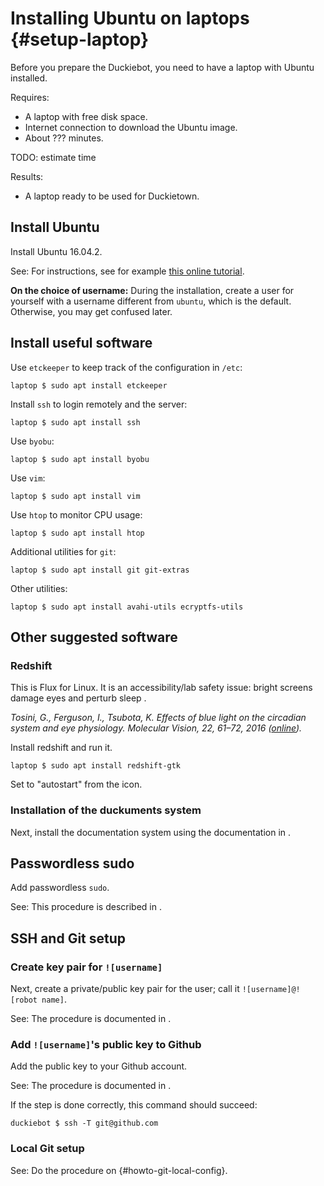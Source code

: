 # Installing Ubuntu on laptops {#setup-laptop}

Before you prepare the Duckiebot, you need to have a laptop with Ubuntu installed.

<div class='requirements' markdown='1'>

Requires:

- A laptop with free disk space.
- Internet connection to download the Ubuntu image.
- About ??? minutes.

TODO: estimate time

Results:

- A laptop ready to be used for Duckietown.

</div>

## Install Ubuntu

Install Ubuntu 16.04.2.

See: For instructions, see for example [this online tutorial][tutorial].

[tutorial]: https://tutorials.ubuntu.com/tutorial/tutorial-install-ubuntu-desktop

**On the choice of username:**  During the installation, create a user for yourself with a username different from `ubuntu`, which is the default. Otherwise, you may get confused later.


<!--

I chose the following options:

        language: English
        username: ubuntu
        password: ubuntu
        hostname: duckietop

If you choose a different username, you will need to change all the commands later. -->

## Install useful software

Use `etckeeper` to keep track of the configuration in `/etc`:

    laptop $ sudo apt install etckeeper

Install `ssh` to login remotely and the server:

    laptop $ sudo apt install ssh

Use `byobu`:

    laptop $ sudo apt install byobu

Use `vim`:

    laptop $ sudo apt install vim

Use `htop` to monitor CPU usage:

    laptop $ sudo apt install htop

Additional utilities for `git`:

    laptop $ sudo apt install git git-extras

Other utilities:

    laptop $ sudo apt install avahi-utils ecryptfs-utils


## Other suggested software

### Redshift

This is Flux for Linux. It is an accessibility/lab safety issue: bright screens damage eyes and perturb sleep [](#bib:tosini16).

<cite id='bib:tosini16'>
    Tosini, G., Ferguson, I., Tsubota, K. <em>Effects of blue light on the circadian system and eye physiology</em>. Molecular Vision, 22, 61–72, 2016 (<a href="https://www.ncbi.nlm.nih.gov/pmc/articles/PMC4734149/">online</a>).
</cite>

Install redshift and run it.

    laptop $ sudo apt install redshift-gtk

Set to "autostart" from the icon.

### Installation of the duckuments system

Next, install the documentation system using the documentation in [](#sub:installing-docs-system).


## Passwordless sudo

Add passwordless `sudo`.

See: This procedure is described in [](#howto-passwordless-sudo).

## SSH and Git setup

### Create key pair for `![username]`

Next, create a private/public key pair for the user; call it `![username]@![robot name]`.

See: The procedure is documented in [](#howto-create-key-pair).

### Add `![username]`'s public key to Github

Add the public key to your Github account.

See: The procedure is documented in [](#howto-add-pubkey-to-github).

If the step is done correctly, this command should succeed:

    duckiebot $ ssh -T git@github.com

### Local Git setup

See: Do the procedure on {#howto-git-local-config}.
